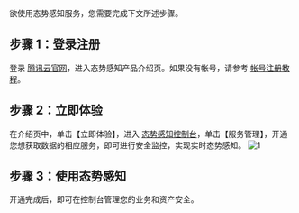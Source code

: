 欲使用态势感知服务，您需要完成下文所述步骤。
## 步骤 1：登录注册
登录 [腾讯云官网](https://cloud.tencent.com/)，进入态势感知产品介绍页。如果没有帐号，请参考 [帐号注册教程](https://cloud.tencent.com/document/product/378/17985)。

## 步骤 2：立即体验 
在介绍页中，单击【立即体验】，进入 [态势感知控制台](https://console.cloud.tencent.com/ssa)，单击【服务管理】，开通您想获取数据的相应服务，即可进行安全监控，实现实时态势感知。
![1](https://main.qcloudimg.com/raw/15cb5e19ab9f8f874a02c1bd88f77f8f.png)

## 步骤 3：使用态势感知
开通完成后，即可在控制台管理您的业务和资产安全。
